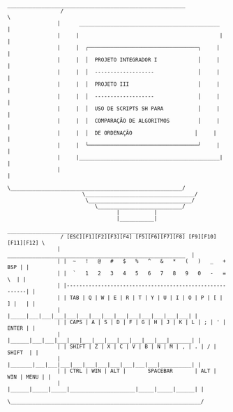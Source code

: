                       _________________________________________________________
                     /                                                         \
                    |      _____________________________________________        |
                    |     |                                             |      |
                    |     |  ┌───────────────────────────────────┐     |      |
                    |     |  │  PROJETO INTEGRADOR I             │     |      |
                    |     |  │  -------------------              │     |      |
                    |     |  │  PROJETO III                      │     |      |
                    |     |  │  -------------------              │     |      |
                    |     |  │  USO DE SCRIPTS SH PARA           │     |      |
                    |     |  │  COMPARAÇÃO DE ALGORITMOS         │     |      |
                    |     |  │  DE ORDENAÇÃO                    │     |      |
                    |     |  └───────────────────────────────────┘     |      |
                    |     |_____________________________________________|      |
                    |                                                         |
                     \_______________________________________________________/
                            \___________________________________/
                             \_________________________________/
                                \___________________________/
                                       |           |
                                       |___________|
                      _________________________________________________________
                     / [ESC][F1][F2][F3][F4] [F5][F6][F7][F8] [F9][F10][F11][F12] \
                    |  _________________________________________________________  |
                    | |  ~   !   @   #   $   %   ^   &   *   (   )   _   +  BSP | |
                    | |  `   1   2   3   4   5   6   7   8   9   0   -   =   \  | |
                    | |---------------------------------------------------------| |
                    | | TAB | Q | W | E | R | T | Y | U | I | O | P | [ | ] |   | |
                    | |_____|___|___|___|___|___|___|___|___|___|___|___|___|___| |
                    | | CAPS | A | S | D | F | G | H | J | K | L | ; | ' | ENTER | |
                    | |______|___|___|___|___|___|___|___|___|___|___|___|_______| |
                    | | SHIFT | Z | X | C | V | B | N | M | , | . | / |   SHIFT  | |
                    | |_______|___|___|___|___|___|___|___|___|___|___|__________| |
                    | | CTRL | WIN | ALT |       SPACEBAR       | ALT | WIN | MENU | |
                    | |______|_____|_____|_____________________|_____|_____|______| |
                     \_____________________________________________________________/
